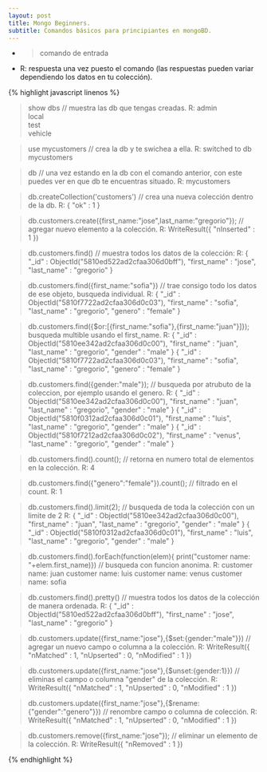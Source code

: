 ```yaml
---
layout: post
title: Mongo Beginners.
subtitle: Comandos básicos para principiantes en mongoBD.
---
```


* > comando de entrada
* R: respuesta una vez puesto el comando (las respuestas pueden variar dependiendo los datos en tu colección).

{% highlight javascript linenos %}

  > show dbs // muestra las db que tengas creadas.
  R: admin        
     local        
     test         
     vehicle     
    
  > use mycustomers // crea la db y te swichea a ella.
  R: switched to db mycustomers
  
  > db // una vez estando en la db con el comando anterior, con este puedes ver en que db te encuentras situado.
  R: mycustomers
  
  > db.createCollection('customers') // crea una nueva colección dentro de la db.
  R: { "ok" : 1 }
  
  > db.customers.create({first_name:"jose",last_name:"gregorio"}); // agregar nuevo elemento a la colección.
  R: WriteResult({ "nInserted" : 1 })
  
  > db.customers.find() // muestra todos los datos de la colección:
  R: { "_id" : ObjectId("5810ed522ad2cfaa306d0bff"), "first_name" : "jose", "last_name" : "gregorio" }
  
  > db.customers.find({first_name:"sofia"}) // trae consigo todo los datos de ese objeto, busqueda individual.
  R: { "_id" : ObjectId("5810f7722ad2cfaa306d0c03"), "first_name" : "sofia", "last_name" : "gregorio", "genero" : "female" }
  
  > db.customers.find({$or:[{first_name:"sofia"},{first_name:"juan"}]}); busqueda multible usando el first_name.
  R: { "_id" : ObjectId("5810ee342ad2cfaa306d0c00"), "first_name" : "juan", "last_name" : "gregorio", "gender" : "male" }
     { "_id" : ObjectId("5810f7722ad2cfaa306d0c03"), "first_name" : "sofia", "last_name" : "gregorio", "genero" : "female" }
  
  > db.customers.find({gender:"male"}); // busqueda por atrubuto de la coleccion, por ejemplo usando el genero.
  R: { "_id" : ObjectId("5810ee342ad2cfaa306d0c00"), "first_name" : "juan", "last_name" : "gregorio", "gender" : "male" }
     { "_id" : ObjectId("5810f0312ad2cfaa306d0c01"), "first_name" : "luis", "last_name" : "gregorio", "gender" : "male" }
     { "_id" : ObjectId("5810f7212ad2cfaa306d0c02"), "first_name" : "venus", "last_name" : "gregorio", "gender" : "male" }
  
  > db.customers.find().count(); // retorna en numero total de elementos en la colección.
  R: 4
  
  > db.customers.find({"genero":"female"}).count(); // filtrado en el count.
  R: 1 
  
  > db.customers.find().limit(2); // busqueda de toda la colección con un limite de 2
  R: { "_id" : ObjectId("5810ee342ad2cfaa306d0c00"), "first_name" : "juan", "last_name" : "gregorio", "gender" : "male" }
     { "_id" : ObjectId("5810f0312ad2cfaa306d0c01"), "first_name" : "luis", "last_name" : "gregorio", "gender" : "male" }
 
  > db.customers.find().forEach(function(elem){ print("customer name: "+elem.first_name)}) // busqueda con funcion anonima.
  R: customer name: juan
     customer name: luis
     customer name: venus
     customer name: sofia 
 
  > db.customers.find().pretty() // muestra todos los datos de la colección de manera ordenada.
  R: {
	    "_id" : ObjectId("5810ed522ad2cfaa306d0bff"),
	    "first_name" : "jose",
	    "last_name" : "gregorio"
     }
  
  > db.customers.update({first_name:"jose"},{$set:{gender:"male"}}) // agregar un nuevo campo o columna a la colección.
  R: WriteResult({ "nMatched" : 1, "nUpserted" : 0, "nModified" : 1 })
  
  > db.customers.update({first_name:"jose"},{$unset:{gender:1}}) // eliminas el campo o columna "gender" de la colección.
  R: WriteResult({ "nMatched" : 1, "nUpserted" : 0, "nModified" : 1 })
  
  > db.customers.update({first_name:"jose"},{$rename:{"gender":"genero"}}) // renombre campo o columna de colección.
  R: WriteResult({ "nMatched" : 1, "nUpserted" : 0, "nModified" : 1 })
  
  > db.customers.remove({first_name:"jose"}); // eliminar un elemento de la colección.
  R: WriteResult({ "nRemoved" : 1 })

{% endhighlight %}